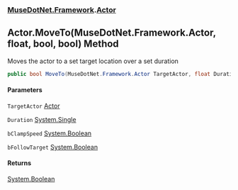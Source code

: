### [MuseDotNet.Framework](./MuseDotNet-Framework.md 'MuseDotNet.Framework').[Actor](./Actor.md 'MuseDotNet.Framework.Actor')
## Actor.MoveTo(MuseDotNet.Framework.Actor, float, bool, bool) Method
Moves the actor to a set target location over a set duration  
```csharp
public bool MoveTo(MuseDotNet.Framework.Actor TargetActor, float Duration, bool bClampSpeed, bool bFollowTarget);
```
#### Parameters
<a name='MuseDotNet-Framework-Actor-MoveTo(MuseDotNet-Framework-Actor_float_bool_bool)-TargetActor'></a>
`TargetActor` [Actor](./Actor.md 'MuseDotNet.Framework.Actor')  
  
<a name='MuseDotNet-Framework-Actor-MoveTo(MuseDotNet-Framework-Actor_float_bool_bool)-Duration'></a>
`Duration` [System.Single](https://docs.microsoft.com/en-us/dotnet/api/System.Single 'System.Single')  
  
<a name='MuseDotNet-Framework-Actor-MoveTo(MuseDotNet-Framework-Actor_float_bool_bool)-bClampSpeed'></a>
`bClampSpeed` [System.Boolean](https://docs.microsoft.com/en-us/dotnet/api/System.Boolean 'System.Boolean')  
  
<a name='MuseDotNet-Framework-Actor-MoveTo(MuseDotNet-Framework-Actor_float_bool_bool)-bFollowTarget'></a>
`bFollowTarget` [System.Boolean](https://docs.microsoft.com/en-us/dotnet/api/System.Boolean 'System.Boolean')  
  
#### Returns
[System.Boolean](https://docs.microsoft.com/en-us/dotnet/api/System.Boolean 'System.Boolean')  

